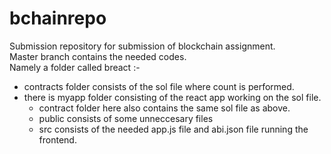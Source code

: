 # bchainrepo
Submission repository for submission of blockchain assignment.<br>
Master branch contains the needed codes.<br>
Namely a folder called breact :-
- contracts folder consists of the sol file where count is performed.
- there is myapp folder consisting of the react app working on the sol file.
  - contract folder here also contains the same sol file as above.
  - public consists of some unneccesary files
  - src consists of the needed app.js file and abi.json file running the frontend.
